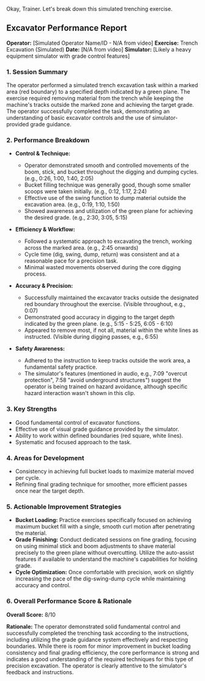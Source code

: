 Okay, Trainer. Let's break down this simulated trenching exercise.

## Excavator Performance Report

**Operator:** [Simulated Operator Name/ID - N/A from video]
**Exercise:** Trench Excavation (Simulated)
**Date:** [N/A from video]
**Simulator:** [Likely a heavy equipment simulator with grade control features]

### 1. Session Summary

The operator performed a simulated trench excavation task within a marked area (red boundary) to a specified depth indicated by a green plane. The exercise required removing material from the trench while keeping the machine's tracks outside the marked zone and achieving the target grade. The operator successfully completed the task, demonstrating an understanding of basic excavator controls and the use of simulator-provided grade guidance.

### 2. Performance Breakdown

*   **Control & Technique:**
    *   Operator demonstrated smooth and controlled movements of the boom, stick, and bucket throughout the digging and dumping cycles. (e.g., 0:26, 1:00, 1:40, 2:05)
    *   Bucket filling technique was generally good, though some smaller scoops were taken initially. (e.g., 0:12, 1:17, 2:24)
    *   Effective use of the swing function to dump material outside the excavation area. (e.g., 0:19, 1:10, 1:50)
    *   Showed awareness and utilization of the green plane for achieving the desired grade. (e.g., 2:30, 3:05, 5:15)

*   **Efficiency & Workflow:**
    *   Followed a systematic approach to excavating the trench, working across the marked area. (e.g., 2:45 onwards)
    *   Cycle time (dig, swing, dump, return) was consistent and at a reasonable pace for a precision task.
    *   Minimal wasted movements observed during the core digging process.

*   **Accuracy & Precision:**
    *   Successfully maintained the excavator tracks outside the designated red boundary throughout the exercise. (Visible throughout, e.g., 0:07)
    *   Demonstrated good accuracy in digging to the target depth indicated by the green plane. (e.g., 5:15 - 5:25, 6:05 - 6:10)
    *   Appeared to remove most, if not all, material within the white lines as instructed. (Visible during digging passes, e.g., 6:55)

*   **Safety Awareness:**
    *   Adhered to the instruction to keep tracks outside the work area, a fundamental safety practice.
    *   The simulator's features (mentioned in audio, e.g., 7:09 "overcut protection", 7:58 "avoid underground structures") suggest the operator is being trained on hazard avoidance, although specific hazard interaction wasn't shown in this clip.

### 3. Key Strengths

*   Good fundamental control of excavator functions.
*   Effective use of visual grade guidance provided by the simulator.
*   Ability to work within defined boundaries (red square, white lines).
*   Systematic and focused approach to the task.

### 4. Areas for Development

*   Consistency in achieving full bucket loads to maximize material moved per cycle.
*   Refining final grading technique for smoother, more efficient passes once near the target depth.

### 5. Actionable Improvement Strategies

*   **Bucket Loading:** Practice exercises specifically focused on achieving maximum bucket fill with a single, smooth curl motion after penetrating the material.
*   **Grade Finishing:** Conduct dedicated sessions on fine grading, focusing on using minimal stick and boom adjustments to shave material precisely to the green plane without overcutting. Utilize the auto-assist features if available to understand the machine's capabilities for holding grade.
*   **Cycle Optimization:** Once comfortable with precision, work on slightly increasing the pace of the dig-swing-dump cycle while maintaining accuracy and control.

### 6. Overall Performance Score & Rationale

**Overall Score:** 8/10

**Rationale:** The operator demonstrated solid fundamental control and successfully completed the trenching task according to the instructions, including utilizing the grade guidance system effectively and respecting boundaries. While there is room for minor improvement in bucket loading consistency and final grading efficiency, the core performance is strong and indicates a good understanding of the required techniques for this type of precision excavation. The operator is clearly attentive to the simulator's feedback and instructions.